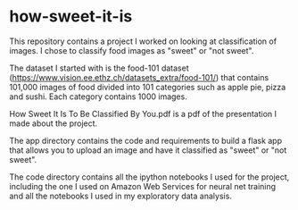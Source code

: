 # how-sweet-it-is

This repository contains a project I worked on looking at classification of images. I chose to classify food images as "sweet" or "not sweet".

The dataset I started with is the food-101 dataset (https://www.vision.ee.ethz.ch/datasets_extra/food-101/) that contains 101,000 images of food divided into 101 categories such as apple pie, pizza and sushi. Each category contains 1000 images. 

How Sweet It Is To Be Classified By You.pdf is a pdf of the presentation I made about the project.

The app directory contains the code and requirements to build a flask app that allows you to upload an image and have it classified as "sweet" or "not sweet".

The code directory contains all the ipython notebooks I used for the project, including the one I used on Amazon Web Services for neural net training and all the notebooks I used in my exploratory data analysis.
